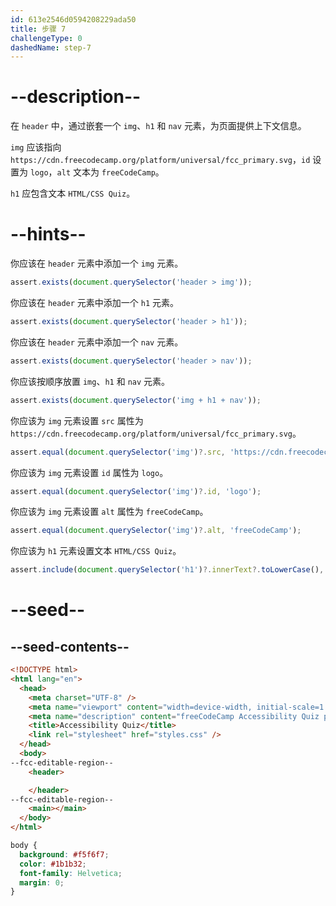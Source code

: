 ```yaml
---
id: 613e2546d0594208229ada50
title: 步骤 7
challengeType: 0
dashedName: step-7
---
```


# --description--

在 `header` 中，通过嵌套一个 `img`、`h1` 和 `nav` 元素，为页面提供上下文信息。

`img` 应该指向 `https://cdn.freecodecamp.org/platform/universal/fcc_primary.svg`，`id` 设置为 `logo`，`alt` 文本为 `freeCodeCamp`。

`h1` 应包含文本 `HTML/CSS Quiz`。

# --hints--

你应该在 `header` 元素中添加一个 `img` 元素。

```js
assert.exists(document.querySelector('header > img'));
```

你应该在 `header` 元素中添加一个 `h1` 元素。

```js
assert.exists(document.querySelector('header > h1'));
```

你应该在 `header` 元素中添加一个 `nav` 元素。

```js
assert.exists(document.querySelector('header > nav'));
```

你应该按顺序放置 `img`、`h1` 和 `nav` 元素。

```js
assert.exists(document.querySelector('img + h1 + nav'));
```

你应该为 `img` 元素设置 `src` 属性为 `https://cdn.freecodecamp.org/platform/universal/fcc_primary.svg`。

```js
assert.equal(document.querySelector('img')?.src, 'https://cdn.freecodecamp.org/platform/universal/fcc_primary.svg');
```

你应该为 `img` 元素设置 `id` 属性为 `logo`。

```js
assert.equal(document.querySelector('img')?.id, 'logo');
```

你应该为 `img` 元素设置 `alt` 属性为 `freeCodeCamp`。

```js
assert.equal(document.querySelector('img')?.alt, 'freeCodeCamp');
```

你应该为 `h1` 元素设置文本 `HTML/CSS Quiz`。

```js
assert.include(document.querySelector('h1')?.innerText?.toLowerCase(), 'html/css quiz');
```

# --seed--

## --seed-contents--

```html
<!DOCTYPE html>
<html lang="en">
  <head>
    <meta charset="UTF-8" />
    <meta name="viewport" content="width=device-width, initial-scale=1.0" />
    <meta name="description" content="freeCodeCamp Accessibility Quiz practice project" />
    <title>Accessibility Quiz</title>
    <link rel="stylesheet" href="styles.css" />
  </head>
  <body>
--fcc-editable-region--
    <header>

    </header>
--fcc-editable-region--
    <main></main>
  </body>
</html>

```

```css
body {
  background: #f5f6f7;
  color: #1b1b32;
  font-family: Helvetica;
  margin: 0;
}
```

